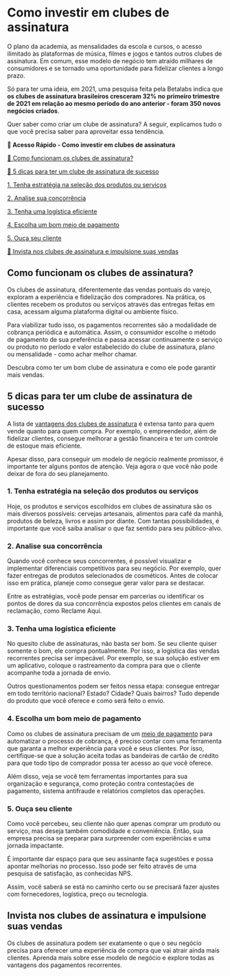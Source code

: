 # Como investir em clubes de assinatura

O plano da academia, as mensalidades da escola e cursos, o acesso ilimitado às plataformas de música, filmes e jogos e tantos outros clubes de assinatura. Em comum, esse modelo de negócio tem atraído milhares de consumidores e se tornado uma oportunidade para fidelizar clientes a longo prazo.

Só para ter uma ideia, em 2021, uma pesquisa feita pela Betalabs indica que **os clubes de assinatura brasileiros cresceram 32% no primeiro trimestre de 2021 em relação ao mesmo período do ano anterior - foram 350 novos negócios criados**.

Quer saber como criar um clube de assinatura? A seguir, explicamos tudo o que você precisa saber para aproveitar essa tendência.

**💙 Acesso Rápido - Como investir em clubes de assinatura**

[🤔 Como funcionam os clubes de assinatura?](#A)

[🎯 5 dicas para ter um clube de assinatura de sucesso](#B)

[1. Tenha estratégia na seleção dos produtos ou serviços](#C)

[2. Analise sua concorrência](#D)

[3. Tenha uma logística eficiente](#E)

[4. Escolha um bom meio de pagamento](#F)

[5. Ouça seu cliente](#G)

[💪 Invista nos clubes de assinatura e impulsione suas vendas](#H)

[](#)
## **Como funcionam os clubes de assinatura?**

Os clubes de assinatura, diferentemente das vendas pontuais do varejo, exploram a experiência e fidelização dos compradores. Na prática, os clientes recebem os produtos ou serviços através das entregas feitas em casa, acessam alguma plataforma digital ou ambiente físico.

Para viabilizar tudo isso, os pagamentos recorrentes são a modalidade de cobrança periódica e automática. Assim, o consumidor escolhe o método de pagamento de sua preferência e passa acessar continuamente o serviço ou produto no período e valor estabelecido do clube de assinatura, plano ou mensalidade - como achar melhor chamar.

Descubra como ter um bom clube de assinatura e como ele pode garantir mais vendas.

[](#)
## **5 dicas para ter um clube de assinatura de sucesso**

A lista de [vantagens dos clubes de assinatura](https://empresas.mercadopago.com.br/beneficios-cobrancas-recorrentes-no-e-commerce) é extensa tanto para quem vende quanto para quem compra. Por exemplo, o empreendedor, além de fidelizar clientes, consegue melhorar a gestão financeira e ter um controle de estoque mais eficiente.

Apesar disso, para conseguir um modelo de negócio realmente promissor, é importante ter alguns pontos de atenção. Veja agora o que você não pode deixar de fora do seu planejamento.

[](#)
### **1. Tenha estratégia na seleção dos produtos ou serviços**

Hoje, os produtos e serviços escolhidos em clubes de assinatura são os mais diversos possíveis: cervejas artesanais, alimentos para café da manhã, produtos de beleza, livros e assim por diante. Com tantas possibilidades, é importante que você saiba analisar o que faz sentido para seu público-alvo.

[](#)
### **2. Analise sua concorrência**

Quando você conhece seus concorrentes, é possível visualizar e implementar diferenciais competitivos para seu negócio. Por exemplo, quer fazer entregas de produtos selecionados de cosméticos. Antes de colocar isso em prática, planeje como consegue gerar valor para se destacar.

Entre as estratégias, você pode pensar em parcerias ou identificar os pontos de dores da sua concorrência expostos pelos clientes em canais de reclamação, como Reclame Aqui.

[](#)
### **3. Tenha uma logística eficiente**

No quesito clube de assinaturas, não basta ser bom. Se seu cliente quiser somente o bom, ele compra pontualmente. Por isso, a logística das vendas recorrentes precisa ser impecável. Por exemplo, se sua solução estiver em um aplicativo, coloque o rastreamento da compra para que o cliente acompanhe toda a jornada de envio.

Outros questionamentos podem ser feitos nessa etapa: consegue entregar em todo território nacional? Estado? Cidade? Quais bairros? Tudo depende do produto que você oferece e como será feito o envio.

[](#)
### **4. Escolha um bom meio de pagamento**

Como os clubes de assinatura precisam de um [meio de pagamento](https://meubolso.mercadopago.com.br/assinaturas-conheca-nova-solucao-de-pagamento-recorrente-do-mercado-pago) para automatizar o processo de cobrança, é preciso contar com uma ferramenta que garanta a melhor experiência para você e seus clientes. Por isso, certifique-se que a solução aceita todas as bandeiras de cartão de crédito para que todo tipo de comprador possa ter acesso ao que você oferece.

Além disso, veja se você tem ferramentas importantes para sua organização e segurança, como proteção contra contestações de pagamento, sistema antifraude e relatórios completos das operações.

[](#)
### **5. Ouça seu cliente**

Como você percebeu, seu cliente não quer apenas comprar um produto ou serviço, mas deseja também comodidade e conveniência. Então, sua empresa precisa se preparar para surpreender com experiências e uma jornada impactante.

É importante dar espaço para que seu assinante faça sugestões e possa apontar melhorias no processo. Isso pode ser feito através de uma pesquisa de satisfação, as conhecidas NPS.

Assim, você saberá se está no caminho certo ou se precisará fazer ajustes com fornecedores, logística, preço ou tecnologia.

[](#)
## **Invista nos clubes de assinatura e impulsione suas vendas**

Os clubes de assinatura podem ser exatamente o que o seu negócio precisa para oferecer uma experiência de compra que vai atrair ainda mais clientes. Aprenda mais sobre esse modelo de negócio e explore todas as vantagens dos pagamentos recorrentes.